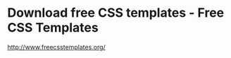 <!--
id: 170760192
link: http://kevinisom.info/post/170760192/download-free-css-templates-free-css-templates
slug: download-free-css-templates-free-css-templates
date: Tue Aug 25 2009 10:06:11 GMT+1200 (NZST)
raw: {"blog_name":"kevinisom","id":170760192,"post_url":"http://kevinisom.info/post/170760192/download-free-css-templates-free-css-templates","slug":"download-free-css-templates-free-css-templates","type":"link","date":"2009-08-24 22:06:11 GMT","timestamp":1251151571,"state":"published","format":"html","reblog_key":"EXLQp9Xk","tags":[],"short_url":"http://tmblr.co/Zw68YyABPW0","highlighted":[],"feed_item":"http://www.freecsstemplates.org/","from_feed_id":"650234","note_count":0,"title":"Download free CSS templates - Free CSS Templates","url":"http://www.freecsstemplates.org/","description":""}
publish: 2009-08-025
tags: 
title: Download free CSS templates - Free CSS Templates
-->


Download free CSS templates - Free CSS Templates
================================================

<http://www.freecsstemplates.org/>

